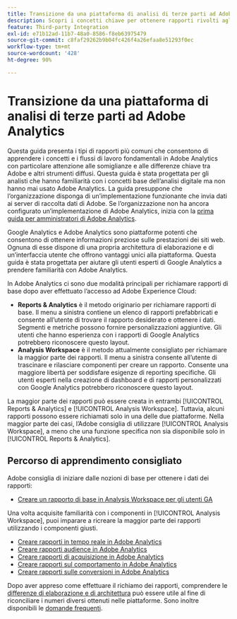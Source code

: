 ```yaml
---
title: Transizione da una piattaforma di analisi di terze parti ad Adobe Analytics
description: Scopri i concetti chiave per ottenere rapporti rivolti agli utenti che hanno già familiarità con altre piattaforme quali Google Analytics.
feature: Third-party Integration
exl-id: e71b12ad-11b7-48a0-8586-f8eb63975479
source-git-commit: c8faf29262b9b04fc426f4a26efaa8e51293f0ec
workflow-type: tm+mt
source-wordcount: '428'
ht-degree: 90%

---
```


# Transizione da una piattaforma di analisi di terze parti ad Adobe Analytics

Questa guida presenta i tipi di rapporti più comuni che consentono di apprendere i concetti e i flussi di lavoro fondamentali in Adobe Analytics con particolare attenzione alle somiglianze e alle differenze chiave tra Adobe e altri strumenti diffusi. Questa guida è stata progettata per gli analisti che hanno familiarità con i concetti base dell’analisi digitale ma non hanno mai usato Adobe Analytics. La guida presuppone che l’organizzazione disponga di un’implementazione funzionante che invia dati ai server di raccolta dati di Adobe. Se l’organizzazione non ha ancora configurato un’implementazione di Adobe Analytics, inizia con la [prima guida per amministratori di Adobe Analytics](/help/admin/admin-console/first-admin-guide.md).

Google Analytics e Adobe Analytics sono piattaforme potenti che consentono di ottenere informazioni preziose sulle prestazioni dei siti web. Ognuna di esse dispone di una propria architettura di elaborazione e di un’interfaccia utente che offrono vantaggi unici alla piattaforma. Questa guida è stata progettata per aiutare gli utenti esperti di Google Analytics a prendere familiarità con Adobe Analytics.

In Adobe Analytics ci sono due modalità principali per richiamare rapporti di base dopo aver effettuato l’accesso ad Adobe Experience Cloud:

* **Reports &amp; Analytics** è il metodo originario per richiamare rapporti di base. Il menu a sinistra contiene un elenco di rapporti prefabbricati e consente all’utente di trovare il rapporto desiderato e ottenere i dati. Segmenti e metriche possono fornire personalizzazioni aggiuntive. Gli utenti che hanno esperienza con i rapporti di Google Analytics potrebbero riconoscere questo layout.
* **Analysis Workspace** è il metodo attualmente consigliato per richiamare la maggior parte dei rapporti. Il menu a sinistra consente all’utente di trascinare e rilasciare componenti per creare un rapporto. Consente una maggiore libertà per soddisfare esigenze di reporting specifiche. Gli utenti esperti nella creazione di dashboard e di rapporti personalizzati con Google Analytics potrebbero riconoscere questo layout.

La maggior parte dei rapporti può essere creata in entrambi [!UICONTROL Reports & Analytics] e [!UICONTROL Analysis Workspace]. Tuttavia, alcuni rapporti possono essere richiamati solo in una delle due piattaforme. Nella maggior parte dei casi, l’Adobe consiglia di utilizzare [!UICONTROL Analysis Workspace], a meno che una funzione specifica non sia disponibile solo in [!UICONTROL Reports & Analytics].

## Percorso di apprendimento consigliato

Adobe consiglia di iniziare dalle nozioni di base per ottenere i dati dei rapporti:

* [Creare un rapporto di base in Analysis Workspace per gli utenti GA](reports/create-report.md)

Una volta acquisite familiarità con i componenti in [!UICONTROL Analysis Workspace], puoi imparare a ricreare la maggior parte dei rapporti utilizzando i componenti giusti.

* [Creare rapporti in tempo reale in Adobe Analytics](reports/realtime-reports.md)
* [Creare rapporti audience in Adobe Analytics](reports/audience-reports.md)
* [Creare rapporti di acquisizione in Adobe Analytics](reports/acquisition-reports.md)
* [Creare rapporti sul comportamento in Adobe Analytics](reports/behavior-reports.md)
* [Creare rapporti sulle conversioni in Adobe Analytics](reports/conversions-reports.md)

Dopo aver appreso come effettuare il richiamo dei rapporti, comprendere le [differenze di elaborazione e di architettura](processing-differences.md) può essere utile al fine di riconciliare i numeri diversi ottenuti nelle piattaforme. Sono inoltre disponibili le [domande frequenti](faq.md).
